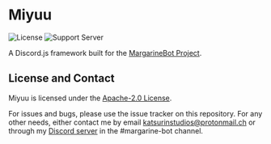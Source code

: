 # Miyuu
![License](https://img.shields.io/github/license/Butterstroke/Miyuu.svg?style=flat-square) ![Support Server](https://discordapp.com/api/guilds/303253034551476225/widget.png)

A Discord.js framework built for the [MargarineBot Project](https://github.com/Butterstroke/MargarineBot).

## License and Contact<br>
Miyuu is licensed under the [Apache-2.0 License](LICENSE). 

For issues and bugs, please use the issue tracker on this repository. For any other needs, either contact me by email <a href="mailto:katsurinstudios@protonmail.ch">katsurinstudios@protonmail.ch</a> or through my [Discord server](https://discord.gg/qKfqsjW) in the #margarine-bot channel.

